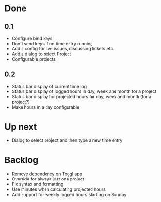 # Done

## 0.1

* Configure bind keys
* Don't send keys if no time entry running
* Add a config for live issues, discussing tickets etc.
* Add a dialog to select Project
* Configurable projects

## 0.2

* Status bar display of current time log
* Status bar display of logged hours in day, week and month for a project
* Status bar display for projected hours for day, week and month (for a project?)
* Make hours in a day configurable

# Up next

* Dialog to select project and then type a new time entry

# Backlog

* Remove dependency on Toggl app
* Override for always just one project
* Fix syntax and formatting
* Use minutes when calculating projected hours
* Add support for weekly logged hours starting on Sunday

